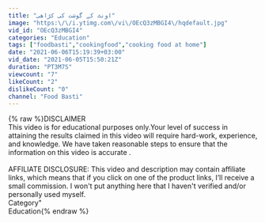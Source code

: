 ```yaml
---
title: "اونٹ کے گوشت کی کڑاھی"
image: "https:\/\/i.ytimg.com\/vi\/OEcQ3zMBGI4\/hqdefault.jpg"
vid_id: "OEcQ3zMBGI4"
categories: "Education"
tags: ["foodbasti","cookingfood","cooking food at home"]
date: "2021-06-06T15:19:39+03:00"
vid_date: "2021-06-05T15:50:21Z"
duration: "PT3M7S"
viewcount: "7"
likeCount: "2"
dislikeCount: "0"
channel: "Food Basti"
---
```

{% raw %}DISCLAIMER<br />This video is for educational purposes only.Your level of success in attaining the results claimed in this video will require hard-work, experience, and knowledge. We have taken reasonable steps to ensure that the information on this video is accurate .<br /><br />AFFILIATE DISCLOSURE: This video and description may contain affiliate links, which means that if you click on one of the product links, I’ll receive a small commission. I won't put anything here that I haven't verified and/or personally used myself.<br />Category&quot;<br />Education{% endraw %}

